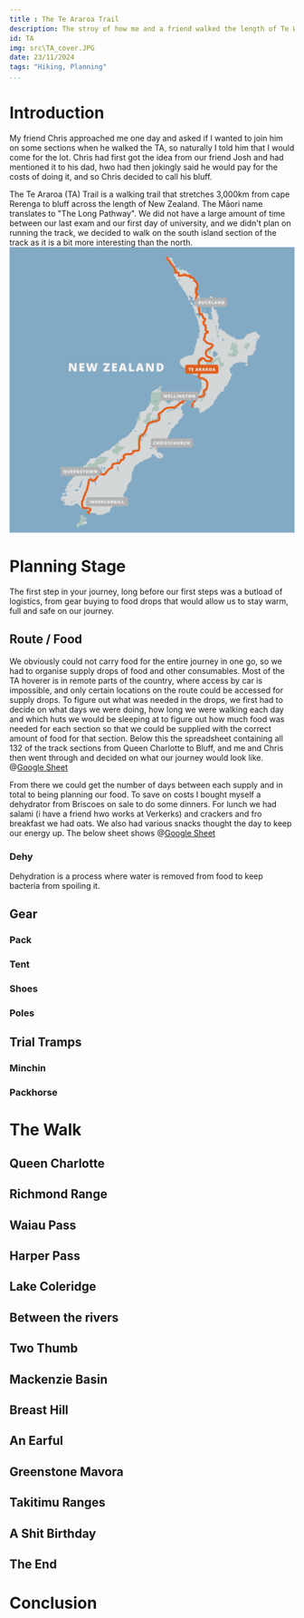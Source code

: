 ```yaml
---
title : The Te Araroa Trail
description: The stroy of how me and a friend walked the length of Te Wai Pounamu, the south island.
id: TA
img: src\TA_cover.JPG
date: 23/11/2024
tags: "Hiking, Planning"
...
```

# Introduction
My friend Chris approached me one day and asked if I wanted to join him on some sections when he walked the TA, so naturally I told him that I would come for the lot. Chris had first got the idea from our friend Josh and had mentioned it to his dad, hwo had then jokingly said he would pay for the costs of doing it, and so Chris decided to call his bluff.

The Te Araroa (TA) Trail is a walking trail that stretches 3,000km from cape Rerenga to bluff across the length of New Zealand. The Māori name translates to "The Long Pathway". We did not have a large amount of time between our last exam and our first day of university, and we didn't plan on running the track, we decided to walk on the south island section of the track as it is a bit more interesting than the north.
![The TA Trail](src/TA_route.png)
# Planning Stage
The first step in your journey, long before our first steps was a butload of logistics, from gear buying to food drops that would allow us to stay warm, full and safe on our journey.
## Route / Food
We obviously could not carry food for the entire journey in one go, so we had to organise supply drops of food and other consumables. Most of the TA hoverer is in remote parts of the country, where access by car is impossible, and only certain locations on the route could be accessed for supply drops. To figure out what was needed in the drops, we first had to decide on what days we were doing, how long we were walking each day and which huts we would be sleeping at to figure out how much food was needed for each section so that we could be supplied with the correct amount of food for that section. Below this the spreadsheet containing all 132 of the track sections from Queen Charlotte to Bluff, and me and Chris then went through and decided on what our journey would look like.
@[Google Sheet](https://docs.google.com/spreadsheets/d/e/2PACX-1vR2vwgi-gIrJY-2GS-i790lQs-wyVxnEZa4xuSWRp_vpgoH6H2LFAPi8-_ZgMljnggWYyKKNRn8bCZw/pubhtml?gid=0&amp;single=true&amp;widget=true&amp;headers=false "The master sheet")

From there we could get the number of days between each supply and in total to being planning our food. To save on costs I bought myself a dehydrator from Briscoes on sale to do some dinners. For lunch we had salami (i have a friend hwo works at Verkerks) and crackers and fro breakfast we had oats. We also had various snacks thought the day to keep our energy up. The below sheet shows 
@[Google Sheet](https://docs.google.com/spreadsheets/d/e/2PACX-1vR9zFiLWmwj5HQ9wwblsZX_KnsSS-jI3O2VRluBq4FGk2FpDowNfvQQJxwYoXyhpplVEwGzvwrXvLi0/pubhtml?gid=2030456400&amp;single=true&amp;widget=true&amp;headers=false "The food sheet")

### Dehy
Dehydration is a process where water is removed from food to keep bacteria from spoiling it. 

## Gear

### Pack
### Tent
### Shoes
### Poles




## Trial Tramps
### Minchin
### Packhorse



# The Walk

## Queen Charlotte

## Richmond Range

## Waiau Pass

## Harper Pass

## Lake Coleridge

## Between the rivers

## Two Thumb

## Mackenzie Basin

## Breast Hill

## An Earful

## Greenstone Mavora

## Takitimu Ranges

## A Shit Birthday

## The End


# Conclusion

